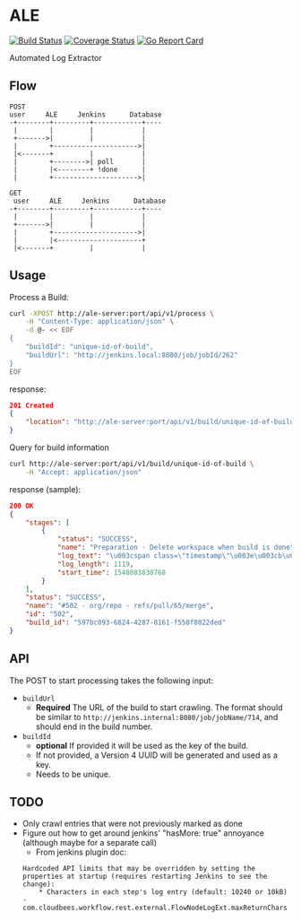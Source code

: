 # ALE
[![Build Status](https://travis-ci.org/alde/ale.svg?branch=master)](https://travis-ci.org/alde/ale)
[![Coverage Status](https://coveralls.io/repos/github/alde/ale/badge.svg?branch=master)](https://coveralls.io/github/alde/ale?branch=master)
[![Go Report Card](https://goreportcard.com/badge/github.com/alde/ale)](https://goreportcard.com/report/github.com/alde/ale)

Automated Log Extractor

## Flow

```
POST
user     ALE     Jenkins      Database
-+--------+---------+------------+----
 |        |         |            |
 +------->|         |            |
 |        +--------------------->|
 |<-------+         |            |
 |        +-------->| poll       |
 |        |<--------+ !done      |
 |        +--------------------->|

GET
 user     ALE     Jenkins      Database
-+--------+---------+------------+----
 |        |         |            |
 +------->|         |            |
 |        +--------------------->|
 |        |<---------------------+
 |<-------+         |            |
```

## Usage

Process a Build:
```bash
curl -XPOST http://ale-server:port/api/v1/process \
    -H "Content-Type: application/json" \
    -d @- << EOF
{
    "buildId": "unique-id-of-build",
    "buildUrl": "http://jenkins.local:8080/job/jobId/262"
}
EOF
```
response:
```json
201 Created
{
    "location": "http://ale-server:port/api/v1/build/unique-id-of-build"
}
```

Query for build information
```bash
curl http://ale-server:port/api/v1/build/unique-id-of-build \
    -H "Accept: application/json"
```
response (sample):
```json
200 OK
{
    "stages": [
        {
            "status": "SUCCESS",
            "name": "Preparation - Delete workspace when build is done",
            "log_text": "\u003cspan class=\"timestamp\"\u003e\u003cb\u003e15:17:10\u003c/b\u003e \u003c/span\u003e\u003cstyle\u003e.timestamper-plain-text {visibility: hidden;}\u003c/style\u003e[WS-CLEANUP] Deleting project workspace...\n\u003cspan class=\"timestamp\"\u003e\u003cb\u003e15:17:10\u003c/b\u003e \u003c/span\u003e\u003cstyle\u003e.timestamper-plain-text {visibility: hidden;}\u003c/style\u003e[WS-CLEANUP] Deferred wipeout is used...\n\u003cspan class=\"timestamp\"\u003e\u003cb\u003e15:17:10\u003c/b\u003e \u003c/span\u003e\u003cstyle\u003e.timestamper-plain-text {visibility: hidden;}\u003c/style\u003e[WS-CLEANUP] done\n",
            "log_length": 1119,
            "start_time": 1548083830768
        }
    ],
    "status": "SUCCESS",
    "name": "#502 - org/repo - refs/pull/65/merge",
    "id": "502",
    "build_id": "597bc093-6824-4287-8161-f558f8022ded"
}
```

## API
The POST to start processing takes the following input:

* `buildUrl`
    * **Required** The URL of the build to start crawling. The format should be similar to `http://jenkins.internal:8080/job/jobName/714`, and should end in the build number.
* `buildId`
    * **optional** If provided it will be used as the key of the build.
    * If not provided, a Version 4 UUID will be generated and used as a key.
    * Needs to be unique.


## TODO
* Only crawl entries that were not previously marked as done
* Figure out how to get around jenkins' "hasMore: true" annoyance (although maybe for a separate call)
    * From jenkins plugin doc:
    ```
    Hardcoded API limits that may be overridden by setting the properties at startup (requires restarting Jenkins to see the change):
        * Characters in each step's log entry (default: 10240 or 10kB) - com.cloudbees.workflow.rest.external.FlowNodeLogExt.maxReturnChars
    ```
